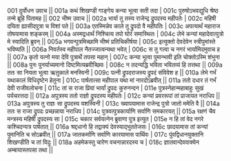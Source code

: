 001  	दुर्योधन उवाच ||
001a	कथं शिखण्डी गाङ्गेय कन्या भूत्वा सती तदा |
001c	पुरुषोऽभवद्युधि श्रेष्ठ तन्मे ब्रूहि पितामह ||
002  	भीष्म उवाच ||
002a	भार्या तु तस्य राजेन्द्र द्रुपदस्य महीपतेः |
002c	महिषी दयिता ह्यासीदपुत्रा च विशां पते ||
003a	एतस्मिन्नेव काले तु द्रुपदो वै महीपतिः |
003c	अपत्यार्थं महाराज तोषयामास शङ्करम् ||
004a	अस्मद्वधार्थं निश्चित्य तपो घोरं समास्थितः |
004c	लेभे कन्यां महादेवात्पुत्रो मे स्यादिति ब्रुवन् ||
005a	भगवन्पुत्रमिच्छामि भीष्मं प्रतिचिकीर्षया |
005c	इत्युक्तो देवदेवेन स्त्रीपुमांस्ते भविष्यति ||
006a	निवर्तस्व महीपाल नैतज्जात्वन्यथा भवेत् |
006c	स तु गत्वा च नगरं भार्यामिदमुवाच ह ||
007a	कृतो यत्नो मया देवि पुत्रार्थे तपसा महान् |
007c	कन्या भूत्वा पुमान्भावी इति चोक्तोऽस्मि शंभुना ||
008a	पुनः पुनर्याच्यमानो दिष्टमित्यब्रवीच्छिवः |
008c	न तदन्यद्धि भविता भवितव्यं हि तत्तथा ||
009a	ततः सा नियता भूत्वा ऋतुकाले मनस्विनी |
009c	पत्नी द्रुपदराजस्य द्रुपदं संविवेश ह ||
010a	लेभे गर्भं यथाकालं विधिदृष्टेन हेतुना |
010c	पार्षतात्सा महीपाल यथा मां नारदोऽब्रवीत् ||
011a	ततो दधार तं गर्भं देवी राजीवलोचना |
011c	तां स राजा प्रियां भार्यां द्रुपदः कुरुनन्दन |
011e 	पुत्रस्नेहान्महाबाहुः सुखं पर्यचरत्तदा ||
012a	अपुत्रस्य ततो राज्ञो द्रुपदस्य महीपतेः |
012c	कन्यां प्रवररूपां तां प्राजायत नराधिप ||
013a	अपुत्रस्य तु राज्ञः सा द्रुपदस्य यशस्विनी |
013c	ख्यापयामास राजेन्द्र पुत्रो जातो ममेति वै ||
014a	ततः स राजा द्रुपदः प्रच्छन्नाया नराधिप |
014c	पुत्रवत्पुत्रकार्याणि सर्वाणि समकारयत् ||
015a	रक्षणं चैव मन्त्रस्य महिषी द्रुपदस्य सा |
015c	चकार सर्वयत्नेन ब्रुवाणा पुत्र इत्युत |
015e 	न हि तां वेद नगरे कश्चिदन्यत्र पार्षतात् ||
016a	श्रद्दधानो हि तद्वाक्यं देवस्याद्भुततेजसः |
016c	छादयामास तां कन्यां पुमानिति च सोऽब्रवीत् ||
017a	जातकर्माणि सर्वाणि कारयामास पार्थिवः |
017c	पुंवद्विधानयुक्तानि शिखण्डीति च तां विदुः ||
018a	अहमेकस्तु चारेण वचनान्नारदस्य च |
018c	ज्ञातवान्देववाक्येन अम्बायास्तपसा तथा ||

